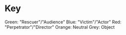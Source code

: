 # Key

Green: "Rescuer"/"Audience"
Blue: "Victim"/"Actor"
Red: "Perpetrator"/"Director"
Orange: Neutral
Grey: Object